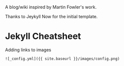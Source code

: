 A blog/wiki inspired by Martin Fowler's work. 

Thanks to Jeykyll Now for the initial template.

# Jekyll Cheatsheet

Adding links to images

```
![_config.yml]({{ site.baseurl }}/images/config.png)
```
